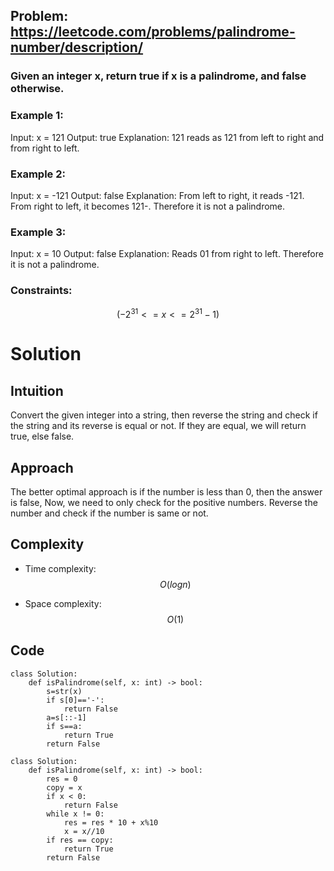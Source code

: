 ## Problem: https://leetcode.com/problems/palindrome-number/description/
### Given an integer x, return true if x is a palindrome, and false otherwise.

 
### Example 1:

Input: x = 121
Output: true
Explanation: 121 reads as 121 from left to right and from right to left.

### Example 2:
Input: x = -121
Output: false
Explanation: From left to right, it reads -121. From right to left, it becomes 121-. Therefore it is not a palindrome.

### Example 3:
Input: x = 10
Output: false
Explanation: Reads 01 from right to left. Therefore it is not a palindrome.
 

### Constraints:
$$(-2^31 <= x <= 2^31 - 1)$$

# Solution
## Intuition
Convert the given integer into a string, then reverse the string and check if the string and its reverse is equal or not. If they are equal, we will return true, else false.


## Approach
The better optimal approach is if the number is less than 0, then the answer is false, Now, we need to only check for the positive numbers. Reverse the number and check if the number is same or not.

## Complexity
- Time complexity:
$$O(logn)$$

- Space complexity:
$$O(1)$$

## Code
```python3 []
class Solution:
    def isPalindrome(self, x: int) -> bool:
        s=str(x)
        if s[0]=='-':
            return False
        a=s[::-1]
        if s==a:
            return True
        return False

class Solution:
    def isPalindrome(self, x: int) -> bool:
        res = 0
        copy = x
        if x < 0:
            return False
        while x != 0:
            res = res * 10 + x%10
            x = x//10
        if res == copy:
            return True
        return False
```
